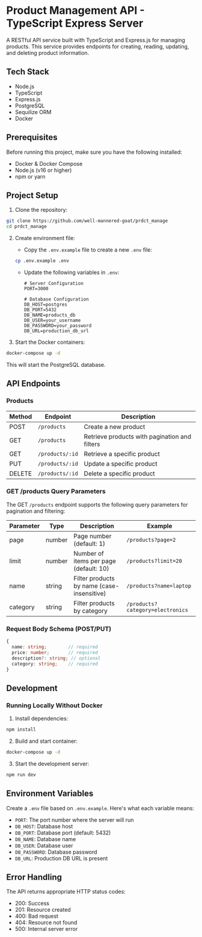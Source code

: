 # Product Management API - TypeScript Express Server

A RESTful API service built with TypeScript and Express.js for managing products. This service provides endpoints for creating, reading, updating, and deleting product information.

## Tech Stack

- Node.js
- TypeScript
- Express.js
- PostgreSQL
- Sequilize ORM
- Docker

## Prerequisites

Before running this project, make sure you have the following installed:
- Docker & Docker Compose
- Node.js (v16 or higher)
- npm or yarn

## Project Setup

1. Clone the repository:
```bash
git clone https://github.com/well-mannered-goat/prdct_manage
cd prdct_manage
```

2. Create environment file:
   - Copy the `.env.example` file to create a new `.env` file:
   ```bash
   cp .env.example .env
   ```
   - Update the following variables in `.env`:
     ```
     # Server Configuration
     PORT=3000

     # Database Configuration
     DB_HOST=postgres
     DB_PORT=5432
     DB_NAME=products_db
     DB_USER=your_username
     DB_PASSWORD=your_password
     DB_URL=production_db_url
     ```

3. Start the Docker containers:
```bash
docker-compose up -d
```

This will start the PostgreSQL database.

## API Endpoints

### Products

| Method | Endpoint | Description |
|--------|----------|-------------|
| POST | `/products` | Create a new product |
| GET | `/products` | Retrieve products with pagination and filters |
| GET | `/products/:id` | Retrieve a specific product |
| PUT | `/products/:id` | Update a specific product |
| DELETE | `/products/:id` | Delete a specific product |

### GET /products Query Parameters

The GET `/products` endpoint supports the following query parameters for pagination and filtering:

| Parameter | Type | Description | Example |
|-----------|------|-------------|---------|
| page | number | Page number (default: 1) | `/products?page=2` |
| limit | number | Number of items per page (default: 10) | `/products?limit=20` |
| name | string | Filter products by name (case-insensitive) | `/products?name=laptop` |
| category | string | Filter products by category | `/products?category=electronics` |

### Request Body Schema (POST/PUT)

```typescript
{
  name: string;        // required
  price: number;       // required
  description?: string; // optional
  category: string;    // required
}
```

## Development

### Running Locally Without Docker

1. Install dependencies:
```bash
npm install
```

2. Build and start container:
```bash
docker-compose up -d
```

3. Start the development server:
```bash
npm run dev
```

## Environment Variables

Create a `.env` file based on `.env.example`. Here's what each variable means:

- `PORT`: The port number where the server will run
- `DB_HOST`: Database host
- `DB_PORT`: Database port (default: 5432)
- `DB_NAME`: Database name
- `DB_USER`: Database user
- `DB_PASSWORD`: Database password
- `DB_URL`: Production DB URL is present

## Error Handling

The API returns appropriate HTTP status codes:

- 200: Success
- 201: Resource created
- 400: Bad request
- 404: Resource not found
- 500: Internal server error
